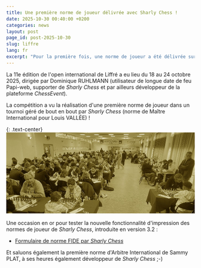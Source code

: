 ```yaml
---
title: Une première norme de joueur délivrée avec Sharly Chess !
date: 2025-10-30 00:40:00 +0200
categories: news
layout: post
page_id: post-2025-10-30
slug: liffre
lang: fr
excerpt: "Pour la première fois, une norme de joueur a été délivrée sur un tournoi entièrement géré par Sharly Chess."
---
```


La 11e édition de l'open international de Liffré a eu lieu du 18 au 24 octobre 2025, dirigée par Dominique RUHLMANN (utilisateur de longue date de feu Papi-web, supporter de _Sharly Chess_ et par ailleurs  développeur de la plateforme _ChessEvent_).

La compétition a vu la réalisation d'une première norme de joueur dans un tournoi géré de bout en bout par _Sharly Chess_ (norme de Maître International pour Louis VALLÉE) !

{: .text-center}
![11e open international de Liffré, 18-24 octobre 2025](/assets/images/20251030-liffre/20251030-liffre.jpg)

Une occasion en or pour tester la nouvelle fonctionnalité d'impression des normes de joueur de _Sharly Chess_, introduite en version 3.2 :

- [Formulaire de norme FIDE par _Sharly Chess_](/assets/images/20251030-liffre/20251030-liffre.pdf)

Et saluons également la première norme d'Arbitre International de Sammy PLAT, à ses heures également développeur de _Sharly Chess_ ;-)
